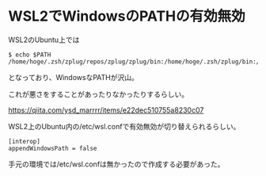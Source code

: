 # WSL2でWindowsのPATHの有効無効

WSL2のUbuntu上では

    $ echo $PATH
    /home/hoge/.zsh/zplug/repos/zplug/zplug/bin:/home/hoge/.zsh/zplug/bin:/usr/local/bin:/usr/local/sbin:/bin:/sbin:/usr/bin:/usr/sbin:/usr/games:/usr/local/games:/mnt/c/Windows/system32:/mnt/c/Windows:/mnt/c/Windows/System32/Wbem:/mnt/c/Windows/System32/WindowsPowerShell/v1.0/:/mnt/c/Windows/System32/OpenSSH/:/mnt/c/Users/fuga/AppData/Local/Microsoft/WindowsApps

となっており、WindowsなPATHが沢山。

これが悪さをすることがあったりなかったりするらしい。

https://qiita.com/ysd_marrrr/items/e22dec510755a8230c07

WSL2上のUbuntu内の/etc/wsl.confで有効無効が切り替えられるらしい。

    [interop]
    appendWindowsPath = false

手元の環境では/etc/wsl.confは無かったので作成する必要があった。

